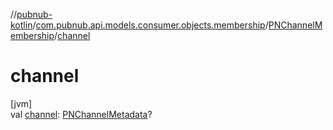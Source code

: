 //[pubnub-kotlin](../../../index.md)/[com.pubnub.api.models.consumer.objects.membership](../index.md)/[PNChannelMembership](index.md)/[channel](channel.md)

# channel

[jvm]\
val [channel](channel.md): [PNChannelMetadata](../../com.pubnub.api.models.consumer.objects.channel/-p-n-channel-metadata/index.md)?
